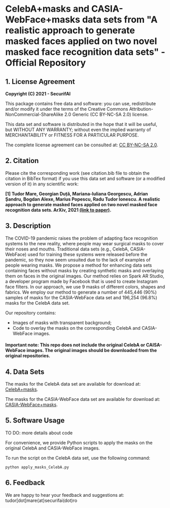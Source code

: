 # CelebA+masks and CASIA-WebFace+masks data sets from "A realistic approach to generate masked faces applied on two novel masked face recognition data sets" - Official Repository

## 1. License Agreement

**Copyright (C) 2021 - SecurifAI**

This package contains free data and software: you can use, redistribute and/or modify it under the terms of the Creative Commons Attribution-NonCommercial-ShareAlike 2.0 Generic (CC BY-NC-SA 2.0) license.

This data set and software is distributed in the hope that it will be useful, but WITHOUT ANY WARRANTY; without even the implied warranty of MERCHANTABILITY or FITNESS FOR A PARTICULAR PURPOSE.

The complete license agreement can be consulted at:
[CC BY-NC-SA 2.0](https://creativecommons.org/licenses/by-nc-sa/2.0/).


## 2. Citation

Please cite the corresponding work (see citation.bib file to obtain the citation in BibTex format) if you use this data set and software (or a modified version of it) in any scientific work:

**[1] Tudor Mare, Georgian Duță, Mariana-Iuliana Georgescu, Adrian Șandru, Bogdan Alexe, Marius Popescu, Radu Tudor Ionescu. A realistic approach to generate masked faces applied on two novel masked face recognition data sets. ArXiv, 2021 [(link to paper)](https://arxiv.org/tba).**

## 3. Description

The COVID-19 pandemic raises the problem of adapting face recognition systems to the new reality, where people may wear surgical masks to cover their noses and mouths. Traditional data sets (e.g., CelebA, CASIA-WebFace) used for training these systems were released before the pandemic, so they now seem unsuited due to the lack of examples of people wearing masks. We propose a method for enhancing data sets containing faces without masks by creating synthetic masks and overlaying them on faces in the original images. Our method relies on Spark AR Studio, a developer program made by Facebook that is used to create Instagram face filters. In our approach, we use 9 masks of different colors, shapes and fabrics. We employ our method to generate a number of 445,446 (90%) samples of masks for the CASIA-WebFace data set and 196,254 (96.8%) masks for the CelebA data set. 

Our repository contains:
  - Images of masks with transparent background;
  - Code to overlay the masks on the corresponding CelebA and CASIA-WebFace images.

#### Important note: This repo does not include the original CelebA or CAISA-WebFace images. The original images should be downloaded from the original repositories.

## 4. Data Sets

The masks for the CelebA data set are available for download at:
[CelebA+masks](https://fmiunibuc-my.sharepoint.com/:u:/g/personal/radu_ionescu_fmi_unibuc_ro/EX8Qj6t7yklNqEO5bSCKDlQBZrPqADfTxhhEh9LYgA51yQ?e=Jcynu5).

The masks for the CASIA-WebFace data set are available for download at:
[CASIA-WebFace+masks](https://fmiunibuc-my.sharepoint.com/:u:/g/personal/radu_ionescu_fmi_unibuc_ro/EYw8UUpmH0BCpsiPNlKprckBEWHzlNcWqckoNcVLC4f76Q?e=mLhdpw).

## 5. Software Usage

TO DO: more details about code

For convenience, we provide Python scripts to apply the masks on the original CelebA and CASIA-WebFace images.

To run the script on the CelebA data set, use the following command:
```
python apply_masks_CelebA.py
```

## 6. Feedback

We are happy to hear your feedback and suggestions at: tudor[dot]mare{at}securifai(dot)ro
